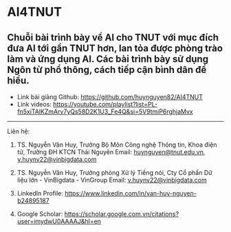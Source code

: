 # AI4TNUT
Chuỗi bài trình bày về AI cho TNUT với mục đích đưa AI tới gần TNUT hơn, lan tỏa được phòng trào làm và ứng dụng AI. Các bài trình bày sử dụng Ngôn từ phổ thông, cách tiếp cận bình dân để hiểu.
--------------
- Link bài giảng Github: https://github.com/huynguyen82/AI4TNUT
- Link videos: https://youtube.com/playlist?list=PL-fn5xiTAlKZmArv7yQs58D2K1U3_Fe4Q&si=5V9tmiP6rghjaMvx
---------------
Liên hệ:
1. TS. Nguyễn Văn Huy, Trưởng Bộ Môn Công nghệ Thông tin, Khoa điện tử, Trường ĐH KTCN Thái Nguyên
Email: huynguyen@tnut.edu.vn, v.huynv22@vinbigdata.com

2. TS. Nguyễn Văn Huy, Trưởng phòng Xử lý Tiếng nói, Cty Cổ phẩn Dữ liệu lớn - VinBigdata - VinGroup
Email: v.huynv22@vinbigdata.com

3. LinkedIn Profile: https://www.linkedin.com/in/van-huy-nguyen-b24895187

4. Google Scholar: https://scholar.google.com.vn/citations?user=imydwU0AAAAJ&hl=en
